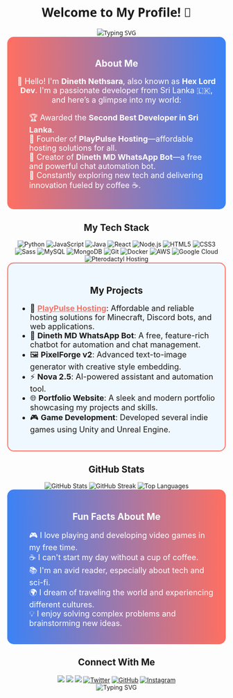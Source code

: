 <!-- Profile Header --><div align="center" style="font-family: 'Segoe UI', Tahoma, Geneva, Verdana, sans-serif;"> <h1>Welcome to My Profile! 🌟</h1> <img src="https://readme-typing-svg.herokuapp.com?font=Fira+Code&size=30&duration=2000&color=FF6F61&center=true&vCenter=true&multiline=true&width=700&lines=Hi+there!+I'm+Dineth+Nethsara.;Second+Best+Developer+in+Sri+Lanka+%F0%9F%8F%86;15+Years+Old+Tech+Enthusiast+%F0%9F%94%A5;Founder+of+PlayPulse+Hosting;Creator+of+Dineth+MD+WhatsApp+Bot;Innovator+and+Problem+Solver+%F0%9F%92%A1" alt="Typing SVG" /> </div>
<!-- About Section --><section style="background: linear-gradient(to right, #FF6F61, #3B82F6); color: white; padding: 20px; border-radius: 15px;"> <h2 align="center">About Me</h2> <p align="center" style="font-size: 18px;"> 👋 Hello! I'm <strong>Dineth Nethsara</strong>, also known as <strong>Hex Lord Dev</strong>. I'm a passionate developer from Sri Lanka 🇱🇰, and here’s a glimpse into my world: </p> <ul style="list-style: none; font-size: 18px;"> <li>🏆 Awarded the <strong>Second Best Developer in Sri Lanka</strong><strong></strong>.</li> <li>🚀 Founder of <strong>PlayPulse Hosting</strong>—affordable hosting solutions for all.</li> <li>🤖 Creator of <strong>Dineth MD WhatsApp Bot</strong>—a free and powerful chat automation bot.</li> <li>🌟 Constantly exploring new tech and delivering innovation fueled by coffee ☕.</li> </ul> </section>
<!-- Technologies Section --><section style="text-align: center;"> <h2>My Tech Stack</h2> <div align="center"> <img src="https://img.shields.io/badge/Python-%233776AB.svg?style=for-the-badge&logo=python&logoColor=white" alt="Python" /> <img src="https://img.shields.io/badge/JavaScript-%23F7DF1E.svg?style=for-the-badge&logo=javascript&logoColor=black" alt="JavaScript" /> <img src="https://img.shields.io/badge/Java-%23007396.svg?style=for-the-badge&logo=java&logoColor=white" alt="Java" /> <img src="https://img.shields.io/badge/React-%2361DAFB.svg?style=for-the-badge&logo=react&logoColor=black" alt="React" /> <img src="https://img.shields.io/badge/Node.js-%23339933.svg?style=for-the-badge&logo=node.js&logoColor=white" alt="Node.js" /> <img src="https://img.shields.io/badge/HTML5-%23E34F26.svg?style=for-the-badge&logo=html5&logoColor=white" alt="HTML5" /> <img src="https://img.shields.io/badge/CSS3-%231572B6.svg?style=for-the-badge&logo=css3&logoColor=white" alt="CSS3" /> <img src="https://img.shields.io/badge/Sass-%23CC6699.svg?style=for-the-badge&logo=sass&logoColor=white" alt="Sass" /> <img src="https://img.shields.io/badge/MySQL-%234479A1.svg?style=for-the-badge&logo=mysql&logoColor=white" alt="MySQL" /> <img src="https://img.shields.io/badge/MongoDB-%2347A248.svg?style=for-the-badge&logo=mongodb&logoColor=white" alt="MongoDB" /> <img src="https://img.shields.io/badge/Git-%23F05032.svg?style=for-the-badge&logo=git&logoColor=white" alt="Git" /> <img src="https://img.shields.io/badge/Docker-%232496ED.svg?style=for-the-badge&logo=docker&logoColor=white" alt="Docker" /> <img src="https://img.shields.io/badge/AWS-%23232F3E.svg?style=for-the-badge&logo=amazon-aws&logoColor=white" alt="AWS" /> <img src="https://img.shields.io/badge/Google%20Cloud-%234285F4.svg?style=for-the-badge&logo=google-cloud&logoColor=white" alt="Google Cloud" /> <img src="https://img.shields.io/badge/Hosting-Pterodactyl-%2381A1C1?style=for-the-badge&logo=pterodactyl" alt="Pterodactyl Hosting" /> </div> </section>
<!-- Projects Section --><section style="background: #f0f8ff; border: 2px solid #FF6F61; border-radius: 15px; padding: 20px;"> <h2 align="center">My Projects</h2> <ul style="font-size: 18px;"> <li>🌟 <strong><a href="https://playpulsehosting.com" style="color: #FF6F61;">PlayPulse Hosting</a></strong>: Affordable and reliable hosting solutions for Minecraft, Discord bots, and web applications.</li> <li>🤖 <strong>Dineth MD WhatsApp Bot</strong>: A free, feature-rich chatbot for automation and chat management.</li> <li>🖼 <strong>PixelForge v2</strong>: Advanced text-to-image generator with creative style embedding.</li> <li>⚡ <strong>Nova 2.5</strong>: AI-powered assistant and automation tool.</li> <li>🌐 <strong>Portfolio Website</strong>: A sleek and modern portfolio showcasing my projects and skills.</li> <li>🎮 <strong>Game Development</strong>: Developed several indie games using Unity and Unreal Engine.</li> </ul> </section>
<!-- GitHub Stats Section --><section> <h2 align="center">GitHub Stats</h2> <div align="center"> <img src="https://github-readme-stats.vercel.app/api?username=dinethnethsara&show_icons=true&theme=radical" alt="GitHub Stats" /> <img src="https://github-readme-streak-stats.herokuapp.com/?user=dinethnethsara&theme=radical" alt="GitHub Streak" /> <img src="https://github-readme-stats.vercel.app/api/top-langs/?username=dinethnethsara&layout=compact&theme=radical" alt="Top Languages" /> </div> </section>
<!-- Fun Facts Section --><section style="background: linear-gradient(to right, #3B82F6, #FF6F61); color: white; padding: 20px; border-radius: 15px;"> <h2 align="center">Fun Facts About Me</h2> <ul style="list-style: none; font-size: 18px;"> <li>🎮 I love playing and developing video games in my free time.</li> <li>☕ I can't start my day without a cup of coffee.</li> <li>📚 I'm an avid reader, especially about tech and sci-fi.</li> <li>🌍 I dream of traveling the world and experiencing different cultures.</li> <li>💡 I enjoy solving complex problems and brainstorming new ideas.</li> </ul> </section>
<!-- Connect Section --><section> <h2 align="center">Connect With Me</h2> <div align="center"> <a href="https://discord.gg/your-discord-invite"><img src="https://img.shields.io/badge/Discord-Hex%20Lord%20Dev-%235865F2?style=for-the-badge&logo=discord" /></a> <a href="https://www.linkedin.com/in/dineth-nethsara"><img src="https://img.shields.io/badge/LinkedIn-Dineth%20Nethsara-%230A66C2?style=for-the-badge&logo=linkedin" /></a> <a href="mailto:dinethnethsara@gmail.com"><img src="https://img.shields.io/badge/Email-Dineth%20Nethsara-%23D14836?style=for-the-badge&logo=gmail" /></a> <a href="https://twitter.com/your-twitter-handle"><img src="https://img.shields.io/badge/Twitter-%231DA1F2.svg?style=for-the-badge&logo=twitter&logoColor=white" alt="Twitter" /></a> <a href="https://github.com/dinethnethsara"><img src="https://img.shields.io/badge/GitHub-%23181717.svg?style=for-the-badge&logo=github&logoColor=white" alt="GitHub" /></a> <a href="https://www.instagram.com/your-instagram-handle"><img src="https://img.shields.io/badge/Instagram-%23E4405F.svg?style=for-the-badge&logo=instagram&logoColor=white" alt="Instagram" /></a> </div> </section>
<div align="center"> <img src="https://readme-typing-svg.herokuapp.com?font=Fira+Code&size=20&duration=1500&color=3B82F6&center=true&vCenter=true&width=700&lines=Thank+you+for+visiting!+;Happy+coding+and+stay+creative!+%F0%9F%92%BB" alt="Typing SVG" /> </div>
